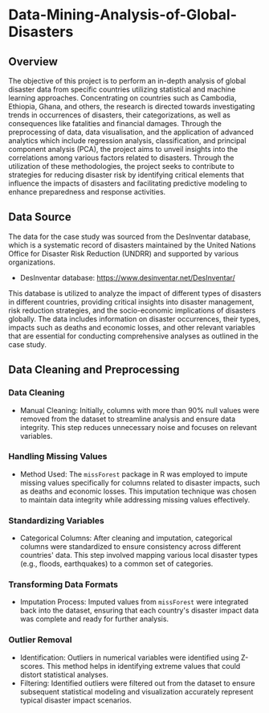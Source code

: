 # Data-Mining-Analysis-of-Global-Disasters

## Overview

The objective of this project is to perform an in-depth analysis of global disaster data from specific countries utilizing statistical and machine learning approaches. Concentrating on countries such as Cambodia, Ethiopia, Ghana, and others, the research is directed towards investigating trends in occurrences of disasters, their categorizations, as well as consequences like fatalities and financial damages. Through the preprocessing of data, data visualisation, and the application of advanced analytics which include regression analysis, classification, and principal component analysis (PCA), the project aims to unveil insights into the correlations among various factors related to disasters. Through the utilization of these methodologies, the project seeks to contribute to strategies for reducing disaster risk by identifying critical elements that influence the impacts of disasters and facilitating predictive modeling to enhance preparedness and response activities.

## Data Source

The data for the case study was sourced from the DesInventar database, which is a systematic record of disasters maintained by the United Nations Office for Disaster Risk Reduction (UNDRR) and supported by various organizations.

- DesInventar database: https://www.desinventar.net/DesInventar/

This database is utilized to analyze the impact of different types of disasters in different countries, providing critical insights into disaster management, risk reduction strategies, and the socio-economic implications of disasters globally. The data includes information on disaster occurrences, their types, impacts such as deaths and economic losses, and other relevant variables that are essential for conducting comprehensive analyses as outlined in the case study.

## Data Cleaning and Preprocessing

### Data Cleaning
- Manual Cleaning: Initially, columns with more than 90% null values were removed from the dataset to streamline analysis and ensure data integrity. This step reduces unnecessary noise and focuses on relevant variables.

### Handling Missing Values
- Method Used: The `missForest` package in R was employed to impute missing values specifically for columns related to disaster impacts, such as deaths and economic losses. This imputation technique was chosen to maintain data integrity while addressing missing values effectively.

### Standardizing Variables
- Categorical Columns: After cleaning and imputation, categorical columns were standardized to ensure consistency across different countries' data. This step involved mapping various local disaster types (e.g., floods, earthquakes) to a common set of categories.

### Transforming Data Formats
- Imputation Process: Imputed values from `missForest` were integrated back into the dataset, ensuring that each country's disaster impact data was complete and ready for further analysis.
  
### Outlier Removal
- Identification: Outliers in numerical variables were identified using Z-scores. This method helps in identifying extreme values that could distort statistical analyses.
- Filtering: Identified outliers were filtered out from the dataset to ensure subsequent statistical modeling and visualization accurately represent typical disaster impact scenarios.
